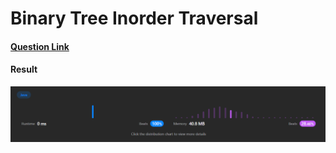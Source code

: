 # Binary Tree Inorder Traversal

#### [Question Link](https://leetcode.com/problems/binary-tree-inorder-traversal/)

#### Result
![result](Result.png)